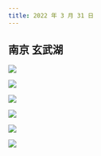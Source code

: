 ```yaml
---
title: 2022 年 3 月 31 日
---
```


## 南京 玄武湖

![](http://r.photo.store.qq.com/psc?/V12to3FW3aSvFz/TmEUgtj9EK6.7V8ajmQrEMF1equ6NJPx4LQtVfqn3*jzmC08GwAeidK4686qwTBl1INSqVn3E2jmyn192MXCm8.AtR5tVDMqCJtOO*O63Rc!/r)

![](http://r.photo.store.qq.com/psc?/V12to3FW3aSvFz/TmEUgtj9EK6.7V8ajmQrEP3txDDghKvwEMhfEXV.VX1pebpdorGYIcxi7nPAKZD1*GwO37OsG8CYQJDZIlJx4z2Qun60bYCfzuNNLP*dJII!/r)

![](http://r.photo.store.qq.com/psc?/V12to3FW3aSvFz/TmEUgtj9EK6.7V8ajmQrEObl8i6XQolHOTc7qswn.rNEoef1*ZteKx4W4nLfg4o13EeBEA1qqJPtkNmS8eWiwYMj..BqZl7MytOOvedGgbk!/r)

![](http://r.photo.store.qq.com/psc?/V12to3FW3aSvFz/TmEUgtj9EK6.7V8ajmQrEN8U22kTS28yCFoixBjBYAhpvj*U6Wges*LRsM9OZHfwneHNWJ5HhEJqrcLx*ZnOUjMdzb9PfHHlUt9fO0OCumk!/r)

![](http://r.photo.store.qq.com/psc?/V12to3FW3aSvFz/TmEUgtj9EK6.7V8ajmQrEPlwX4noMcTv6cG4DT1cMc80nbv.11pUgISg.qdNJljPGtBPfQtFb3*3JSE2NX*QJVMlaZFq1NcXNh.BhBuKqF0!/r)

![](http://r.photo.store.qq.com/psc?/V12to3FW3aSvFz/TmEUgtj9EK6.7V8ajmQrEPEpLHL8W*7uI6ZuwKWDLTkLLtLi842bGXlJXHKLDYgTMCPlD.U9hzsl9nlCNV9eJKKcb9XTLXggEsIK*UDxXBM!/r)
